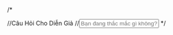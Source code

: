 /*<div class="form-wrapper">
						//<label for="">Câu Hỏi Cho Diễn Giả</label>
						//<input type="text" name="CAUHOI" class="form-control" placeholder="Bạn đang thắc mắc gì không?">
					*/</div>
